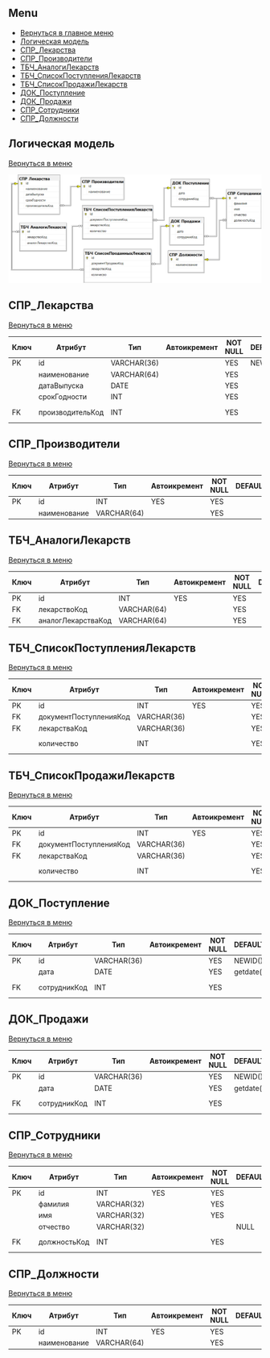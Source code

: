 ## Menu

- [Вернуться в главное меню](README.md#menu)
- [Логическая модель](#логическая-модель)
- [СПР_Лекарства](#спр_лекарства)
- [СПР_Производители](#спр_производители)
- [ТБЧ_АналогиЛекарств](#тбч_аналогилекарств)
- [ТБЧ_СписокПоступленияЛекарств](#тбч_списокпоступлениялекарств)
- [ТБЧ_СписокПродажиЛекарств](#тбч_списокпродажилекарств)
- [ДОК_Поступление](#док_поступление)
- [ДОК_Продажи](#док_продажи)
- [СПР_Сотрудники](#спр_сотрудники)
- [СПР_Должности](#спр_должности)

## Логическая модель

[Вернуться в меню](#menu)

![картинка](BdExam.PO4.190333-crd02_tsk01_vrs00.png)

## СПР_Лекарства

[Вернуться в меню](#menu)

| Ключ | Атрибут          | Тип         | Автоикремент | NOT NULL | DEFAULT | CHECK                |
| ---- | ---------------- | ----------- | ------------ | -------- | ------- | -------------------- |
| PK   | id               | VARCHAR(36) |              | YES      | NEWID() |                      |
|      | наименование     | VARCHAR(64) |              | YES      |         |                      |
|      | датаВыпуска      | DATE        |              | YES      |         |                      |
|      | срокГодности     | INT         |              | YES      |         | срокГодности > 0     |
| FK   | производительКод | INT         |              | YES      |         | производительКод > 0 |

## СПР_Производители

[Вернуться в меню](#menu)

| Ключ | Атрибут      | Тип         | Автоикремент | NOT NULL | DEFAULT | CHECK  |
| ---- | ------------ | ----------- | ------------ | -------- | ------- | ------ |
| PK   | id           | INT         | YES          | YES      |         | id > 0 |
|      | наименование | VARCHAR(64) |              | YES      |         |        |

## ТБЧ_АналогиЛекарств

[Вернуться в меню](#menu)

| Ключ | Атрибут            | Тип         | Автоикремент | NOT NULL | DEFAULT | CHECK  |
| ---- | ------------------ | ----------- | ------------ | -------- | ------- | ------ |
| PK   | id                 | INT         | YES          | YES      |         | id > 0 |
| FK   | лекарствоКод       | VARCHAR(64) |              | YES      |         |        |
| FK   | аналогЛекарстваКод | VARCHAR(64) |              | YES      |         |        |

## ТБЧ_СписокПоступленияЛекарств

[Вернуться в меню](#menu)

| Ключ | Атрибут                | Тип         | Автоикремент | NOT NULL | DEFAULT | CHECK          |
| ---- | ---------------------- | ----------- | ------------ | -------- | ------- | -------------- |
| PK   | id                     | INT         | YES          | YES      |         | id > 0         |
| FK   | документПоступленияКод | VARCHAR(36) |              | YES      |         |                |
| FK   | лекарстваКод           | VARCHAR(36) |              | YES      |         |                |
|      | количество             | INT         |              | YES      | 1       | количество > 0 |

## ТБЧ_СписокПродажиЛекарств

[Вернуться в меню](#menu)

| Ключ | Атрибут                | Тип         | Автоикремент | NOT NULL | DEFAULT | CHECK          |
| ---- | ---------------------- | ----------- | ------------ | -------- | ------- | -------------- |
| PK   | id                     | INT         | YES          | YES      |         | id > 0         |
| FK   | документПоступленияКод | VARCHAR(36) |              | YES      |         |                |
| FK   | лекарстваКод           | VARCHAR(36) |              | YES      |         |                |
|      | количество             | INT         |              | YES      | 1       | количество > 0 |

## ДОК_Поступление

[Вернуться в меню](#menu)

| Ключ | Атрибут      | Тип         | Автоикремент | NOT NULL | DEFAULT   | CHECK            |
| ---- | ------------ | ----------- | ------------ | -------- | --------- | ---------------- |
| PK   | id           | VARCHAR(36) |              | YES      | NEWID()   | id > 0           |
|      | дата         | DATE        |              | YES      | getdate() |                  |
| FK   | сотрудникКод | INT         |              | YES      |           | сотрудникКод > 0 |

## ДОК_Продажи

[Вернуться в меню](#menu)

| Ключ | Атрибут      | Тип         | Автоикремент | NOT NULL | DEFAULT   | CHECK            |
| ---- | ------------ | ----------- | ------------ | -------- | --------- | ---------------- |
| PK   | id           | VARCHAR(36) |              | YES      | NEWID()   | id > 0           |
|      | дата         | DATE        |              | YES      | getdate() |                  |
| FK   | сотрудникКод | INT         |              | YES      |           | сотрудникКод > 0 |

## СПР_Сотрудники

[Вернуться в меню](#menu)

| Ключ | Атрибут      | Тип         | Автоикремент | NOT NULL | DEFAULT | CHECK            |
| ---- | ------------ | ----------- | ------------ | -------- | ------- | ---------------- |
| PK   | id           | INT         | YES          | YES      |         | id > 0           |
|      | фамилия      | VARCHAR(32) |              | YES      |         |                  |
|      | имя          | VARCHAR(32) |              | YES      |         |                  |
|      | отчество     | VARCHAR(32) |              |          | NULL    |                  |
| FK   | должностьКод | INT         |              | YES      |         | должностьКод > 0 |

## СПР_Должности

[Вернуться в меню](#menu)

| Ключ | Атрибут      | Тип         | Автоикремент | NOT NULL | DEFAULT | CHECK  |
| ---- | ------------ | ----------- | ------------ | -------- | ------- | ------ |
| PK   | id           | INT         | YES          | YES      |         | id > 0 |
|      | наименование | VARCHAR(64) |              | YES      |         |        |
